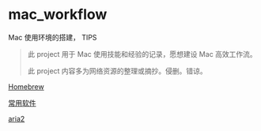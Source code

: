 # mac_workflow
Mac 使用环境的搭建， TIPS

> 此 project 用于 Mac 使用技能和经验的记录，愿想建设 Mac 高效工作流。
>
> 此 project 内容多为网络资源的整理或摘抄。侵删。错谅。

[Homebrew](https://github.com/junhunt/mac_workflow/blob/master/contents/homebrew.md)

[常用软件](https://github.com/junhunt/mac_workflow/blob/master/contents/常用软件.md)

[aria2](https://github.com/junhunt/mac_workflow/blob/master/contents/aria2.md)
